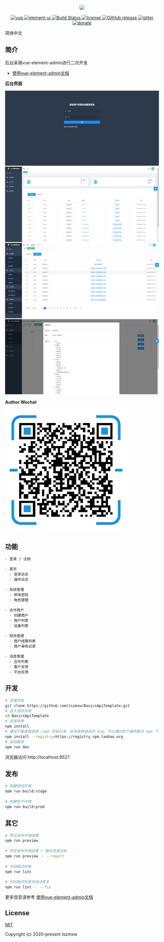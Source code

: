 <p align="center">
  <img width="320" src="https://wpimg.wallstcn.com/ecc53a42-d79b-42e2-8852-5126b810a4c8.svg">
</p>

<p align="center">
  <a href="https://github.com/vuejs/vue">
    <img src="https://img.shields.io/badge/vue-2.6.10-brightgreen.svg" alt="vue">
  </a>
  <a href="https://github.com/ElemeFE/element">
    <img src="https://img.shields.io/badge/element--ui-2.7.0-brightgreen.svg" alt="element-ui">
  </a>
  <a href="https://travis-ci.org/PanJiaChen/vue-element-admin" rel="nofollow">
    <img src="https://travis-ci.org/PanJiaChen/vue-element-admin.svg?branch=master" alt="Build Status">
  </a>
  <a href="https://github.com/PanJiaChen/vue-element-admin/blob/master/LICENSE">
    <img src="https://img.shields.io/github/license/mashape/apistatus.svg" alt="license">
  </a>
  <a href="https://github.com/PanJiaChen/vue-element-admin/releases">
    <img src="https://img.shields.io/github/release/PanJiaChen/vue-element-admin.svg" alt="GitHub release">
  </a>
  <a href="https://gitter.im/vue-element-admin/discuss">
    <img src="https://badges.gitter.im/Join%20Chat.svg" alt="gitter">
  </a>
  <a href="https://panjiachen.gitee.io/vue-element-admin-site/zh/donate">
    <img src="https://img.shields.io/badge/%24-donate-ff69b4.svg" alt="donate">
  </a>
</p>

简体中文 

## 简介

后台采用vue-element-admin进行二次开发

- [使用vue-element-admin文档](https://panjiachen.github.io/vue-element-admin-site/zh/)


**后台界面**

![avatar](/public/images/ht01.png)
![avatar](/public/images/ht02.png)
![avatar](/public/images/ht03.png)
![avatar](/public/images/ht04.png)

**Author Wechat**

![avatar](/public/images/wechat.png)

## 功能

```
- 登录 / 注销

- 首页
  - 登录日志
  - 操作日志

- 系统管理
  - 修改密码
  - 角色管理

- 合作商户
  - 创建商户
  - 商户列表
  - 设备列表

- 财务管理
  - 商户结算列表
  - 商户审核记录

- 消息管理
  - 合作列表
  - 客户反馈
  - 平台反馈
```


## 开发

```bash
# 克隆项目
git clone https://github.com/iszmxw/BasicsApiTemplate.git
# 进入项目目录
cd BasicsApiTemplate
# 安装依赖
npm install
# 建议不要直接使用 cnpm 安装以来，会有各种诡异的 bug。可以通过如下操作解决 npm 下载速度慢的问题
npm install --registry=https://registry.npm.taobao.org
# 启动服务
npm run dev
```

浏览器访问 http://localhost:9527

## 发布

```bash
# 构建测试环境
npm run build:stage

# 构建生产环境
npm run build:prod
```

## 其它

```bash
# 预览发布环境效果
npm run preview

# 预览发布环境效果 + 静态资源分析
npm run preview -- --report

# 代码格式检查
npm run lint

# 代码格式检查并自动修复
npm run lint -- --fix
```

更多信息请参考 [使用vue-element-admin文档](https://panjiachen.github.io/vue-element-admin-site/zh/)

## License

[MIT](https://github.com/iszmxw/BasicsApiTemplate/blob/master/LICENSE)

Copyright (c) 2020-present Iszmxw
